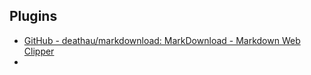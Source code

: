 ## Plugins
* [GitHub - deathau/markdownload: MarkDownload - Markdown Web Clipper](https://github.com/deathau/markdownload)
* 